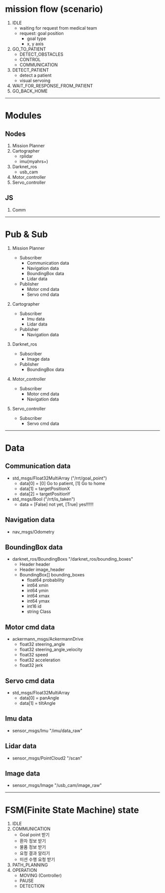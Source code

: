 # mission flow (scenario)
1. IDLE
    - waiting for request from medical team
    - request: goal position
      - goal type
      - x, y axis
2. GO_TO_PATIENT
    - DETECT_OBSTACLES
    - CONTROL
    - COMMUNICATION
3. DETECT_PATIENT
    - detect a patient
    - visual servoing
4. WAIT_FOR_RESPONSE_FROM_PATIENT
5. GO_BACK_HOME

---

# Modules
## Nodes
  1. Mission Planner
  2. Cartographer
      - rplidar
      - imu(myahrs+)
  3. Darknet_ros
      - usb_cam
  4. Motor_controller
  5. Servo_controller
## JS
  1. Comm

---

# Pub & Sub
1. Mission Planner
    - Subscriber
      - Communication data
      - Navigation data
      - BoundingBox data
      - Lidar data
    - Publisher
      - Motor cmd data
      - Servo cmd data

2. Cartographer
    - Subscriber
      - Imu data
      - Lidar data
    - Publisher
      - Navigation data

3. Darknet_ros
    - Subscriber
      - Image data
    - Publisher
      - BoundingBox data

4. Motor_controller
    - Subscriber
      - Motor cmd data
      - Navigation data

5. Servo_controller
    - Subscriber
      - Servo cmd data

---

# Data
## Communication data
  - std_msgs/Float32MultiArray ("/rrt/goal_point")
    - data[0] = [0] Go to patient, [1] Go to home
    - data[1] = targetPositionX
    - data[2] = targetPositionY
  - std_msgs/Bool ("/rrt/is_taken")
    - data = [False] not yet, [True] yes!!!!!!
## Navigation data
  - nav_msgs/Odometry
## BoundingBox data
  - darknet_ros/BoundingBoxs "/darknet_ros/bounding_boxes"
    - Header header
    - Header image_header
    - BoundingBox[] bounding_boxes
      - float64 probability
      - int64 xmin
      - int64 ymin
      - int64 xmax
      - int64 ymax
      - int16 id
      - string Class
## Motor cmd data
  - ackermann_msgs/AckermannDrive
    - float32 steering_angle
    - float32 steering_angle_velocity
    - float32 speed
    - float32 acceleration
    - float32 jerk
## Servo cmd data
  - std_msgs/Float32MultiArray
    - data[0] = panAngle
    - data[1] = tiltAngle
## Imu data
  - sensor_msgs/Imu "/imu/data_raw"
## Lidar data
  - sensor_msgs/PointCloud2 "/scan"
## Image data
  - sensor_msgs/Image "/usb_cam/image_raw"

---

# FSM(Finite State Machine) state
1. IDLE
2. COMMUNICATION
    - Goal point 받기
    - 환자 정보 받기
    - 물품 정보 받기
    - 요청 결과 알리기
    - 미션 수행 요청 받기
3. PATH_PLANNING
4. OPERATION
    - MOVING (Controller)
    - PAUSE
    - DETECTION

